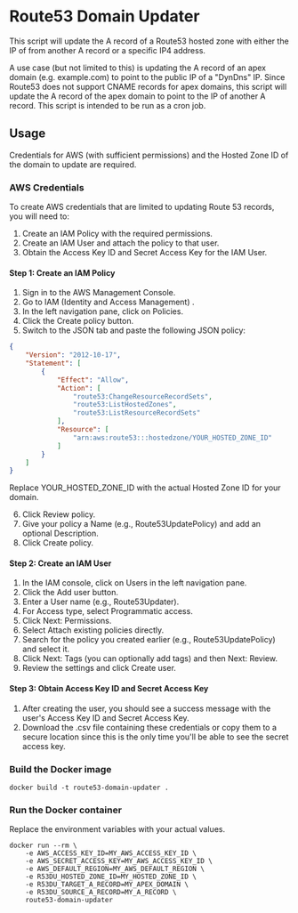 # Route53 Domain Updater

This script will update the A record of a Route53 hosted zone with either the IP of from another A record or a specific IP4 address.

A use case (but not limited to this) is updating the A record of an apex domain (e.g. example.com) to point to the public IP of a "DynDns" IP. Since Route53 does not support CNAME records for apex domains, this script will update the A record of the apex domain to point to the IP of another A record. This script is intended to be run as a cron job.

## Usage

Credentials for AWS (with sufficient permissions) and the Hosted Zone ID of the domain to update are required.

### AWS Credentials

To create AWS credentials that are limited to updating Route 53 records, you will need to:

1. Create an IAM Policy with the required permissions.
2. Create an IAM User and attach the policy to that user.
3. Obtain the Access Key ID and Secret Access Key for the IAM User.

#### Step 1: Create an IAM Policy

1. Sign in to the AWS Management Console.
2. Go to IAM (Identity and Access Management) .
3. In the left navigation pane, click on Policies.
4. Click the Create policy button.
5. Switch to the JSON tab and paste the following JSON policy:

```json
{
    "Version": "2012-10-17",
    "Statement": [
        {
            "Effect": "Allow",
            "Action": [
                "route53:ChangeResourceRecordSets",
                "route53:ListHostedZones",
                "route53:ListResourceRecordSets"
            ],
            "Resource": [
                "arn:aws:route53:::hostedzone/YOUR_HOSTED_ZONE_ID"
            ]
        }
    ]
}
```

Replace YOUR_HOSTED_ZONE_ID with the actual Hosted Zone ID for your domain.

6. Click Review policy.
7. Give your policy a Name (e.g., Route53UpdatePolicy) and add an optional Description.
8. Click Create policy.

#### Step 2: Create an IAM User

1. In the IAM console, click on Users in the left navigation pane.
2. Click the Add user button.
3. Enter a User name (e.g., Route53Updater).
4. For Access type, select Programmatic access.
5. Click Next: Permissions.
6. Select Attach existing policies directly.
7. Search for the policy you created earlier (e.g., Route53UpdatePolicy) and select it.
8. Click Next: Tags (you can optionally add tags) and then Next: Review.
9. Review the settings and click Create user.

#### Step 3: Obtain Access Key ID and Secret Access Key

1. After creating the user, you should see a success message with the user's Access Key ID and Secret Access Key.
2. Download the .csv file containing these credentials or copy them to a secure location since this is the only time you'll be able to see the secret access key.

### Build the Docker image

```
docker build -t route53-domain-updater .
```

### Run the Docker container

Replace the environment variables with your actual values.

```
docker run --rm \
    -e AWS_ACCESS_KEY_ID=MY_AWS_ACCESS_KEY_ID \
    -e AWS_SECRET_ACCESS_KEY=MY_AWS_ACCESS_KEY_ID \
    -e AWS_DEFAULT_REGION=MY_AWS_DEFAULT_REGION \
    -e R53DU_HOSTED_ZONE_ID=MY_HOSTED_ZONE_ID \
    -e R53DU_TARGET_A_RECORD=MY_APEX_DOMAIN \
    -e R53DU_SOURCE_A_RECORD=MY_A_RECORD \
    route53-domain-updater
```

